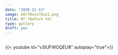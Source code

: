```yaml
---
date: "2020-11-13"
image: e0r70xxz70u21.png
title: BY (Before Ye)
type: gallery
draft: yes
---
```


## 


{{< youtube id="v3IUFWOQEU8" autoplay="true">}}  
  

